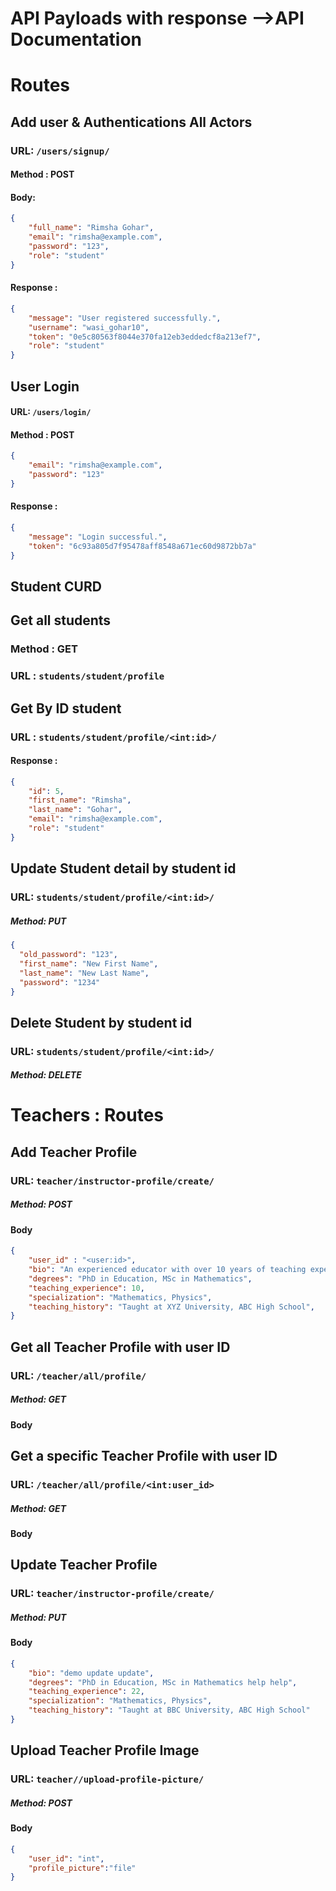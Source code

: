 # API Payloads with response -->API Documentation
# Routes
## Add user & Authentications All Actors
### URL: ```/users/signup/```
#### Method : POST
#### Body:
```json
{
    "full_name": "Rimsha Gohar",
    "email": "rimsha@example.com",
    "password": "123",
    "role": "student"
}

```
#### Response :

```json
{
    "message": "User registered successfully.",
    "username": "wasi_gohar10",
    "token": "0e5c80563f8044e370fa12eb3eddedcf8a213ef7",
    "role": "student"
}
```
## User Login
#### URL: ```/users/login/```
#### Method : POST
```json
{
    "email": "rimsha@example.com",
    "password": "123"
}

```
#### Response :
```json
{
    "message": "Login successful.",
    "token": "6c93a805d7f95478aff8548a671ec60d9872bb7a"
}
```
## Student CURD
## Get all  students
### Method : GET
### URL : ```students/student/profile```

## Get By ID student
### URL : ```students/student/profile/<int:id>/```
#### Response :
```json
{
    "id": 5,
    "first_name": "Rimsha",
    "last_name": "Gohar",
    "email": "rimsha@example.com",
    "role": "student"
}
```
## Update Student detail by student id
### URL: ```students/student/profile/<int:id>/```
##### Method: PUT
```json
{
  "old_password": "123",
  "first_name": "New First Name",
  "last_name": "New Last Name",
  "password": "1234"
}
```
## Delete Student by student id
### URL: ```students/student/profile/<int:id>/```
##### Method: DELETE

# Teachers : Routes
## Add Teacher Profile
### URL: ```teacher/instructor-profile/create/```
##### Method: POST
#### Body
```json
{
    "user_id" : "<user:id>",
    "bio": "An experienced educator with over 10 years of teaching experience.",
    "degrees": "PhD in Education, MSc in Mathematics",
    "teaching_experience": 10,
    "specialization": "Mathematics, Physics",
    "teaching_history": "Taught at XYZ University, ABC High School",
}
```


## Get all Teacher Profile with user ID
### URL: ```/teacher/all/profile/```
##### Method: GET
#### Body


## Get a specific Teacher Profile with user ID
### URL: ```/teacher/all/profile/<int:user_id>```
##### Method: GET
#### Body

## Update Teacher Profile
### URL: ```teacher/instructor-profile/create/```
##### Method: PUT
#### Body
```json
{
    "bio": "demo update update",
    "degrees": "PhD in Education, MSc in Mathematics help help",
    "teaching_experience": 22,
    "specialization": "Mathematics, Physics",
    "teaching_history": "Taught at BBC University, ABC High School"
}
```

## Upload Teacher Profile Image
### URL: ```teacher//upload-profile-picture/```
##### Method: POST
#### Body
```json
{
    "user_id": "int",
    "profile_picture":"file"
}
```